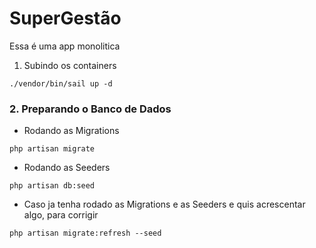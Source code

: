 # SuperGestão

Essa é uma app monolitica


1. Subindo os containers
~~~
./vendor/bin/sail up -d
~~~

### 2. Preparando o Banco de Dados
- Rodando as Migrations
~~~~
php artisan migrate
~~~~

- Rodando as Seeders
~~~~
php artisan db:seed
~~~~

- Caso ja tenha rodado as Migrations e as Seeders e quis acrescentar algo, para corrigir
~~~~
php artisan migrate:refresh --seed
~~~~
